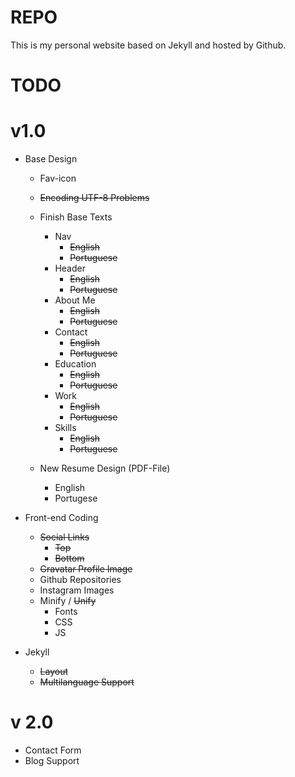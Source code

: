 REPO
====

 This is my personal website based on Jekyll and hosted by Github.

TODO
====

v1.0
=====
* Base Design
	* Fav-icon
	* ~~Encoding UTF-8 Problems~~
	* Finish Base Texts
		* Nav
			* ~~English~~
			* ~~Portuguese~~
		* Header
			* ~~English~~
			* ~~Portuguese~~
		* About Me
			* ~~English~~
			* ~~Portuguese~~
		* Contact
			* ~~English~~
			* ~~Portuguese~~
		* Education
			* ~~English~~
			* ~~Portuguese~~
		* Work
			* ~~English~~
			* ~~Portuguese~~
		* Skills
			* ~~English~~
			* ~~Portuguese~~

	* New Resume Design (PDF-File)
		* English
		* Portugese

* Front-end Coding
	* ~~Social Links~~
		* ~~Top~~
		* ~~Bottom~~
	* ~~Gravatar Profile Image~~
	* Github Repositories
	* Instagram Images
	* Minify / ~~Unify~~
		* Fonts
		* CSS
		* JS

* Jekyll
	* ~~Layout~~
	* ~~Multilanguage Support~~

v 2.0
=====
* Contact Form
* Blog Support
